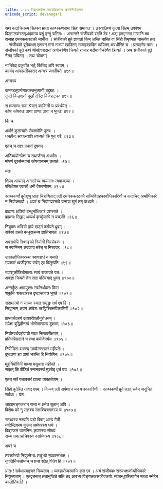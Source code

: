 ```yaml
---
title: २-०५ पिङ्गलकेन सञ्जीवकस्य कार्यनियोजनम्
unicode_script: devanagari
---
```


अथ कदाचित्तस्य सिंहस्य भ्राता स्तब्धकर्णनामा सिंहः समागतः । तस्यातिथ्यं कृत्वा सिंहम् उपवेश्य पिङ्गलकस्तद्आहाराय पशुं हन्तुं चलितः । अत्रान्तरे संजीवको वदति देव ! अद्य हतमृगाणां मांसानि क्व राजाह दमनककरटकौ जानीतः । संजीवको ब्रूते ज्ञायतां किम् अस्ति नास्ति वा सिंहो विमृश्याह नास्त्येव तत् । संजीवको ब्रूतेकथम् एतावन् मांसं ताभ्यां खादितम् राजाह्खादितं व्ययितम् अवधीरितं च । प्रत्यहमेष क्रमः । संजीवको ब्रूते कथं श्रीमद्देवपादानां अगोचरेणैव क्रियते राजाह
मदीयागोचरेणैव क्रियते । अथ संजीवको ब्रूते नैतद् उचितम् । तथा चोक्तम्

नानिवेद्य प्रकुर्वीत भर्तुः किंचिद् अपि स्वयम् ।  
कार्यम् आपत्प्रतीकाराद् अन्यत्र जगतीपते ॥९०॥

अन्यच्च

कमण्डलूपमोमात्यस्तनुत्यागी बहुग्रहः ।  
नृपते किङ्क्षणो मूर्खो दरिद्रः किंवराटकः ॥९१॥

स ह्य्मात्यः सदा श्रेयान् काकिनीं यः प्रवर्धयेत् ।  
कोषः कोषवतः प्राणाः प्राणाः प्राणा न भूपतेः ॥९२॥

किं च

अर्थैर्न कुलाचारैः सेवतामेति पूरुषः ।  
धनहीनः स्वपत्न्यापि त्यज्यते किं पुनः परैः ॥९३॥

एतच् च राज्ञः प्रधानं दूषणम्

अतिव्ययोनपेक्षा च तथार्जनम् अधर्मतः ।  
मोषणं दूरसंस्थानां कोषव्यसनम् उच्यते ॥९४॥

यतः

क्षिप्रम् आयतम् अनालोच्य व्ययमानः स्ववाञ्छया ।  
परिक्षीयत एवासौ धनी वैश्रवणोपमः ॥९५॥

स्तब्धकर्णो ब्रूतेशृणु भ्रातः चिराश्रिताद् एतौ दमनककरटकौ सन्धिविग्रहकार्याधिकारिणौ च कदाचिद् अर्थाधिकारे न नियोक्तव्यौ । अपरं च नियोगप्रस्तावे यन्मया श्रुतं तत् कथ्यते ।  

ब्राह्मणः क्षत्रियो बन्धुर्नाधिकारे प्रशस्यते ।  
ब्राह्मणः सिद्धम् अप्यर्थं कृच्छ्रेणापि न यच्छति ॥९६॥

नियुक्तः क्षत्रियो द्रव्ये खड्गं दर्शयते ध्रुवम् ।  
सर्वस्वं ग्रसते बन्धुराक्रम्य ज्ञातिभावतः ॥९७॥

अपराधेपि निःशङ्को नियोगी चिरसेवकः ।  
स स्वामिनम् अवज्ञाय चरेच् च निरवग्रहः ॥९८॥

उपकर्ताधिकारस्थः स्वापराधं न मन्यते ।  
उपकारं ध्वजीकृत्य सर्वम् एव विलुम्पति ॥९९॥

उपांशुक्रीडितोमात्यः स्वयं राजायते यतः ।  
अवज्ञा क्रियते तेन सदा परिचयाद् ध्रुवम् ॥१००॥

अन्तर्दुष्टः क्षमायुक्तः सर्वानर्थकरः किल ।  
शकुनिः शकटारश्च दृष्टान्तावत्र भूपते ॥१०१॥

सदामात्यो न साध्यः स्यात् समृद्धः सर्व एव हि ।  
सिद्धानाम् अयम् आदेशः ऋद्धिश्चित्तविकारिणी ॥१०२॥

प्राप्तार्थग्रहणं द्रव्यपरीवर्तोनुरोधनम् ।  
उपेक्षा बुद्धिहीनत्वं भोगोमात्यस्य दूषणम् ॥१०३॥

नियोग्यर्थग्रहोपायो राज्ञा नित्यपरीक्षणम् ।  
प्रतिपत्तिप्रदानं च तथा कर्मविपर्ययः ॥१०४॥

निपीडिता वमन्त्य् उच्चैरन्तःसारं महीपतेः ।  
दुष्टव्रणा इव प्रायो भवन्ति हि नियोगिनः ॥१०५॥

मुहुर्नियोगिनी बाध्या वसुधारा महीपते ।  
सकृत् किं पीडितं स्नानवस्त्रं मुञ्चेद् धृतं पयः ॥१०६॥

एतत् सर्वं यथावसरं ज्ञात्वा व्यवहर्तव्यम् ।  

सिंहो ब्रूतेस्ति तावद् एवम् । किन्त्व् एतौ सर्वथा न मम वचनकारिणौ । स्तब्धकर्णो ब्रूते एतत् सर्वम् अनुचितं सर्वथा । यतः

आज्ञाभङ्गकरान् राजा न क्षमेत सुतान् अपि ।  
विशेषः को नु राज्ञश्च राज्ञश्चित्रगतस्य च ॥१०७॥

स्तब्धस्य नश्यति यशो विषम् अस्य मैत्री  
नष्टेन्द्रियस्य कुलम् अर्थपरस्य धर्मः ।  
विद्याफलं व्यसनिनः कृपणस्य सौख्यं  
राज्यं प्रमत्तसचिवस्य नराधिपस्य ॥१०८॥

अपरं च

तस्करेभ्यो नियुक्तेभ्यः शत्रुभ्यो नृपवल्लभात् ।  
नृपतिर्निजलोभाच् च प्रजा रक्षेत् पितेव हि ॥१०९॥

भ्रातः ! सर्वथास्मद्वचनं क्रियताम् । व्यवहारोप्यस्माभिः कृत एव । अयं संजीवकः सस्यभक्षकोर्थाधिकारे नियुज्यताम् । एतद्वचनात् तथानुष्ठिते सति तद् आरभ्य पिङ्गलकसंजीवकयोः सर्वबन्धुपरित्यागेन महता स्नेहेन कालोतिवर्तते ।  
